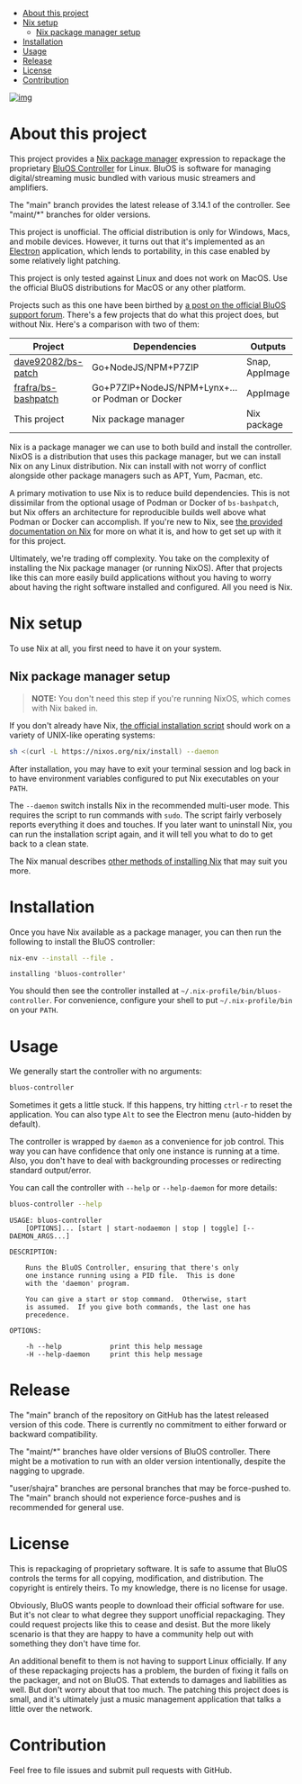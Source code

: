 - [About this project](#sec-1)
- [Nix setup](#sec-2)
  - [Nix package manager setup](#sec-2-1)
- [Installation](#sec-3)
- [Usage](#sec-4)
- [Release](#sec-5)
- [License](#sec-6)
- [Contribution](#sec-7)

[![img](https://github.com/shajra/bluos-nix/workflows/CI/badge.svg)](https://github.com/shajra/bluos-nix/actions)

# About this project<a id="sec-1"></a>

This project provides a [Nix package manager](https://nixos.org/nix) expression to repackage the proprietary [BluOS Controller](https://bluos.net) for Linux. BluOS is software for managing digital/streaming music bundled with various music streamers and amplifiers.

The "main" branch provides the latest release of 3.14.1 of the controller. See "maint/\*" branches for older versions.

This project is unofficial. The official distribution is only for Windows, Macs, and mobile devices. However, it turns out that it's implemented as an [Electron](https://electronjs.org) application, which lends to portability, in this case enabled by some relatively light patching.

This project is only tested against Linux and does not work on MacOS. Use the official BluOS distributions for MacOS or any other platform.

Projects such as this one have been birthed by [a post on the official BluOS support forum](https://support1.bluesound.com/hc/en-us/community/posts/360033533054-BluOS-controller-app-on-Linux). There's a few projects that do what this project does, but without Nix. Here's a comparison with two of them:

| Project                                                       | Dependencies                                   | Outputs        |
|------------------------------------------------------------- |---------------------------------------------- |-------------- |
| [dave92082/bs-patch](https://github.com/dave92082/bs-patch)   | Go+NodeJS/NPM+P7ZIP                            | Snap, AppImage |
| [frafra/bs-bashpatch](https://github.com/frafra/bs-bashpatch) | Go+P7ZIP+NodeJS/NPM+Lynx+… or Podman or Docker | AppImage       |
| This project                                                  | Nix package manager                            | Nix package    |

Nix is a package manager we can use to both build and install the controller. NixOS is a distribution that uses this package manager, but we can install Nix on any Linux distribution. Nix can install with not worry of conflict alongside other package managers such as APT, Yum, Pacman, etc.

A primary motivation to use Nix is to reduce build dependencies. This is not dissimilar from the optional usage of Podman or Docker of `bs-bashpatch`, but Nix offers an architecture for reproducible builds well above what Podman or Docker can accomplish. If you're new to Nix, see [the provided documentation on Nix](doc/nix.md) for more on what it is, and how to get set up with it for this project.

Ultimately, we're trading off complexity. You take on the complexity of installing the Nix package manager (or running NixOS). After that projects like this can more easily build applications without you having to worry about having the right software installed and configured. All you need is Nix.

# Nix setup<a id="sec-2"></a>

To use Nix at all, you first need to have it on your system.

## Nix package manager setup<a id="sec-2-1"></a>

> **<span class="underline">NOTE:</span>** You don't need this step if you're running NixOS, which comes with Nix baked in.

If you don't already have Nix, [the official installation script](https://nixos.org/learn.html) should work on a variety of UNIX-like operating systems:

```bash
sh <(curl -L https://nixos.org/nix/install) --daemon
```

After installation, you may have to exit your terminal session and log back in to have environment variables configured to put Nix executables on your `PATH`.

The `--daemon` switch installs Nix in the recommended multi-user mode. This requires the script to run commands with `sudo`. The script fairly verbosely reports everything it does and touches. If you later want to uninstall Nix, you can run the installation script again, and it will tell you what to do to get back to a clean state.

The Nix manual describes [other methods of installing Nix](https://nixos.org/nix/manual/#chap-installation) that may suit you more.

# Installation<a id="sec-3"></a>

Once you have Nix available as a package manager, you can then run the following to install the BluOS controller:

```sh
nix-env --install --file .
```

    installing 'bluos-controller'

You should then see the controller installed at `~/.nix-profile/bin/bluos-controller`. For convenience, configure your shell to put `~/.nix-profile/bin` on your `PATH`.

# Usage<a id="sec-4"></a>

We generally start the controller with no arguments:

```sh
bluos-controller
```

Sometimes it gets a little stuck. If this happens, try hitting `ctrl-r` to reset the application. You can also type `Alt` to see the Electron menu (auto-hidden by default).

The controller is wrapped by `daemon` as a convenience for job control. This way you can have confidence that only one instance is running at a time. Also, you don't have to deal with backgrounding processes or redirecting standard output/error.

You can call the controller with `--help` or `--help-daemon` for more details:

```sh
bluos-controller --help
```

    USAGE: bluos-controller
        [OPTIONS]... [start | start-nodaemon | stop | toggle] [-- DAEMON_ARGS...]
    
    DESCRIPTION:
    
        Runs the BluOS Controller, ensuring that there's only
        one instance running using a PID file.  This is done
        with the 'daemon' program.
    
        You can give a start or stop command.  Otherwise, start
        is assumed.  If you give both commands, the last one has
        precedence.
    
    OPTIONS:
    
        -h --help            print this help message
        -H --help-daemon     print this help message

# Release<a id="sec-5"></a>

The "main" branch of the repository on GitHub has the latest released version of this code. There is currently no commitment to either forward or backward compatibility.

The "maint/\*" branches have older versions of BluOS controller. There might be a motivation to run with an older version intentionally, despite the nagging to upgrade.

"user/shajra" branches are personal branches that may be force-pushed to. The "main" branch should not experience force-pushes and is recommended for general use.

# License<a id="sec-6"></a>

This is repackaging of proprietary software. It is safe to assume that BluOS controls the terms for all copying, modification, and distribution. The copyright is entirely theirs. To my knowledge, there is no license for usage.

Obviously, BluOS wants people to download their official software for use. But it's not clear to what degree they support unofficial repackaging. They could request projects like this to cease and desist. But the more likely scenario is that they are happy to have a community help out with something they don't have time for.

An additional benefit to them is not having to support Linux officially. If any of these repackaging projects has a problem, the burden of fixing it falls on the packager, and not on BluOS. That extends to damages and liabilities as well. But don't worry about that too much. The patching this project does is small, and it's ultimately just a music management application that talks a little over the network.

# Contribution<a id="sec-7"></a>

Feel free to file issues and submit pull requests with GitHub.
